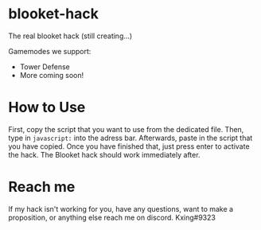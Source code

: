 # blooket-hack
The real blooket hack (still creating...)

Gamemodes we support:
- Tower Defense
- More coming soon!


# How to Use
First, copy the script that you want to use from the dedicated file.
Then, type in `javascript:` into the adress bar. 
Afterwards, paste in the script that you have copied.
Once you have finished that, just press enter to activate the hack.
The Blooket hack should work immediately after.



# Reach me
If my hack isn't working for you, have any questions, want to make a proposition, or anything else reach me on discord.
Kxing#9323
